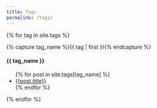```yaml
---
title: Tags
permalink: /tags/
---
```


{% for tag in site.tags %}
<div class="block">
	{% capture tag_name %}{{ tag | first }}{% endcapture %}
	<h4 id="#{{ tag_name | slugize }}">{{ tag_name }}</h4>
	<a name="{{ tag_name | slugize }}"></a>
	<ul>
	{% for post in site.tags[tag_name] %}
		<li><a href="{{ root_url }}{{ post.url }}">{{post.title}}</a></li>
	{% endfor %}
	</ul>
</div>
{% endfor %}
